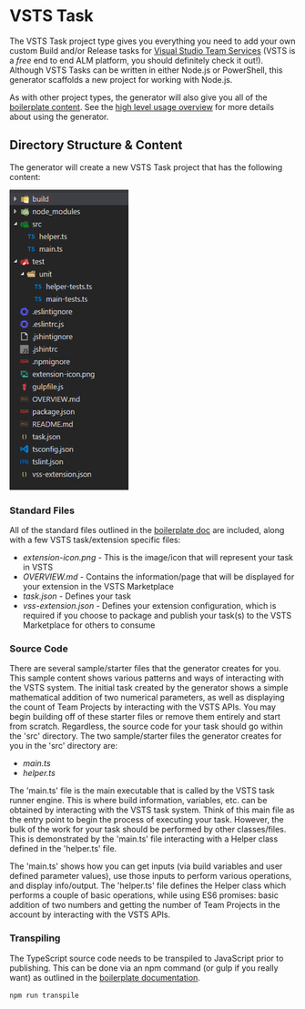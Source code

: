 # VSTS Task
The VSTS Task project type gives you everything you need to add your own custom Build and/or Release tasks for [Visual Studio Team Services][vsts-url] (VSTS is a *free* end to end ALM platform, 
you should definitely check it out!). Although VSTS Tasks can be written in either Node.js or PowerShell, this generator scaffolds a new project for working with Node.js. 
  
As with other project types, the generator will also give you all of the [boilerplate content][boilerplate-doc]. 
See the [high level usage overview][usage-overview-url] for more details about using the generator.

## Directory Structure & Content
The generator will create a new VSTS Task project that has the following content:  
  
![VSTS Task Directory Structure][vsts-dir-structure-img]

### Standard Files
All of the standard files outlined in the [boilerplate doc][boilerplate-standard-section] are included, along with a few VSTS task/extension specific files:

- *extension-icon.png* - This is the image/icon that will represent your task in VSTS
- *OVERVIEW.md* - Contains the information/page that will be displayed for your extension in the VSTS Marketplace
- *task.json* - Defines your task
- *vss-extension.json* - Defines your extension configuration, which is required if you choose to package and publish your task(s) to the VSTS Marketplace for others to consume

### Source Code
There are several sample/starter files that the generator creates for you. This sample content shows various patterns and ways of interacting with the VSTS system. The initial task 
created by the generator shows a simple mathematical addition of two numerical parameters, as well as displaying the count of Team Projects by interacting with the VSTS APIs. You may begin building off 
of these starter files or remove them entirely and start from scratch. Regardless, the source code for your task should go within the 'src' directory. The two sample/starter files the generator 
creates for you in the 'src' directory are:

- *main.ts*
- *helper.ts*

The 'main.ts' file is the main executable that is called by the VSTS task runner engine. This is where build information, variables, etc. can be obtained by interacting with the VSTS task system.
Think of this main file as the entry point to begin the process of executing your task. However, the bulk of the work for your task should be performed by other classes/files. This is demonstrated by 
the 'main.ts' file interacting with a Helper class defined in the 'helper.ts' file. 
  
The 'main.ts' shows how you can get inputs (via build variables and user defined parameter values), use those inputs to perform various operations, and display info/output. The 'helper.ts' file 
defines the Helper class which performs a couple of basic operations, while using ES6 promises: basic addition of two numbers and getting the number of Team Projects in the account by interacting 
with the VSTS APIs.


### Transpiling
The TypeScript source code needs to be transpiled to JavaScript prior to publishing. This can be done via an npm command (or gulp if you really want) as outlined in the 
[boilerplate documentation][boilerplate-building=section].

```sh
npm run transpile
```  
  
  
[usage-overview-url]: USAGE-OVERVIEW.md
[vsts-url]: https://www.visualstudio.com/team-services/
[boilerplate-doc]: BOILERPLATE.md
[vsts-dir-structure-img]: vsts-dir-structure.png
[boilerplate-standard-section]: BOILERPLATE.md#standard-files
[boilerplate-building=section]: BOILERPLATE.md#gulp-&-building
[main.ts-img]: vsts-main.png
[helper.ts-img]: vsts-helper.png